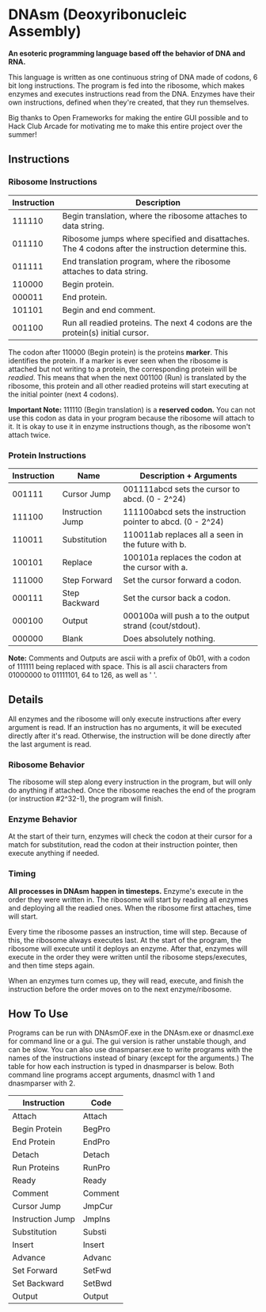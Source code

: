 # DNAsm (Deoxyribonucleic Assembly)

**An esoteric programming language based off the behavior of DNA and RNA.**

This language is written as one continuous string of DNA made of codons, 6 bit long instructions. The program is fed into the ribosome, which makes enzymes and executes instructions read from the DNA. Enzymes have their own instructions, defined when they're created, that they run themselves.

Big thanks to Open Frameworks for making the entire GUI possible and to Hack Club Arcade for motivating me to make this entire project over the summer!

## Instructions

### Ribosome Instructions

| Instruction | Description |
|-------------|-------------|
| 111110      | Begin translation, where the ribosome attaches to data string. |
| 011110      | Ribosome jumps where specified and disattaches. The 4 codons after the instruction determine this. |
| 011111      | End translation program, where the ribosome attaches to data string. |
| 110000      | Begin protein. |
| 000011      | End protein. |
| 101101      | Begin and end comment. |
| 001100      | Run all readied proteins. The next 4 codons are the protein(s) initial cursor. |

The codon after 110000 (Begin protein) is the proteins **marker**. This identifies the protein. If a marker is ever seen when the ribosome is attached but not writing to a protein, the corresponding protein will be *readied*. This means that when the next 001100 (Run) is translated by the ribosome, this protein and all other readied proteins will start executing at the initial pointer (next 4 codons).

**Important Note:** 111110 (Begin translation) is a **reserved codon.** You can not use this codon as data in your program because the ribosome will attach to it. It is okay to use it in enzyme instructions though, as the ribosome won't attach twice.

### Protein Instructions

| Instruction | Name | Description + Arguments |
|-------------|------|-------------------------|
| 001111      | Cursor Jump | 001111abcd sets the cursor to abcd. (0 - 2^24) |
| 111100      | Instruction Jump | 111100abcd sets the instruction pointer to abcd. (0 - 2^24) |
| 110011      | Substitution | 110011ab replaces all a seen in the future with b. |
| 100101      | Replace | 100101a replaces the codon at the cursor with a. |
| 111000      | Step Forward | Set the cursor forward a codon. |
| 000111      | Step Backward | Set the cursor back a codon. |
| 000100      | Output | 000100a will push a to the output strand (cout/stdout). |
| 000000      | Blank | Does absolutely nothing. |

**Note:** Comments and Outputs are ascii with a prefix of 0b01, with a codon of 111111 being replaced with space. This is all ascii characters from 01000000 to 01111101, 64 to 126, as well as ' '.

## Details

All enzymes and the ribosome will only execute instructions after every argument is read. If an instruction has no arguments, it will be executed directly after it's read. Otherwise, the instruction will be done directly after the last argument is read.

### Ribosome Behavior

The ribosome will step along every instruction in the program, but will only do anything if attached. Once the ribosome reaches the end of the program (or instruction #2^32-1), the program will finish.

### Enzyme Behavior

At the start of their turn, enzymes will check the codon at their cursor for a match for substitution, read the codon at their instruction pointer, then execute anything if needed.

### Timing

**All processes in DNAsm happen in timesteps.** Enzyme's execute in the order they were written in. The ribosome will start by reading all enzymes and deploying all the readied ones. When the ribosome first attaches, time will start.

Every time the ribosome passes an instruction, time will step. Because of this, the ribosome always executes last. At the start of the program, the ribosome will execute until it deploys an enzyme. After that, enzymes will execute in the order they were written until the ribosome steps/executes, and then time steps again.

When an enzymes turn comes up, they will read, execute, and finish the instruction before the order moves on to the next enzyme/ribosome.

## How To Use

Programs can be run with DNAsmOF.exe in the DNAsm.exe or dnasmcl.exe for command line or a gui. The gui version is rather unstable though, and can be slow. You can also use dnasmparser.exe to write programs with the names of the instructions instead of binary (except for the arguments.) The table for how each instruction is typed in dnasmparser is below. Both command line programs accept arguments, dnasmcl with 1 and dnasmparser with 2.

| Instruction | Code |
|-------------|------|
| Attach | Attach |
| Begin Protein | BegPro |
| End Protein | EndPro |
| Detach | Detach |
| Run Proteins | RunPro |
| Ready | Ready  |
| Comment | Comment |
| Cursor Jump | JmpCur |
| Instruction Jump | JmpIns |
| Substitution | Substi |
| Insert | Insert |
| Advance | Advanc |
| Set Forward | SetFwd |
| Set Backward | SetBwd |
| Output | Output |
